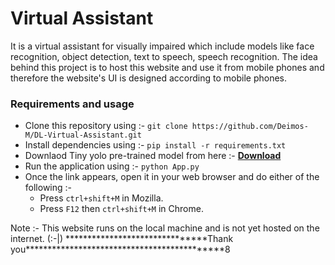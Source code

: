 # Virtual Assistant
It is a virtual assistant for visually impaired which include models like face recognition, object detection, text to speech, speech recognition. The idea behind this project is to host this website and use it from mobile phones and therefore the website's UI is designed according to mobile phones.

### Requirements and usage 
* Clone this repository using :- `git clone https://github.com/Deimos-M/DL-Virtual-Assistant.git`
* Install dependencies using :- `pip install -r requirements.txt`
* Downlaod Tiny yolo pre-trained model from here :- <a href="https://github.com/OlafenwaMoses/ImageAI/releases/download/1.0/yolo-tiny.h5">**Download**</a> 
* Run the application using :- `python App.py`
* Once the link appears, open it in your web browser and do either of the following  :- 
    * Press `ctrl+shift+M` in Mozilla.
    * Press `F12` then `ctrl+shift+M` in Chrome.

Note :- This website runs on the local machine and is not yet hosted on the internet. (:-|)
 *******************************Thank you********************************************8

